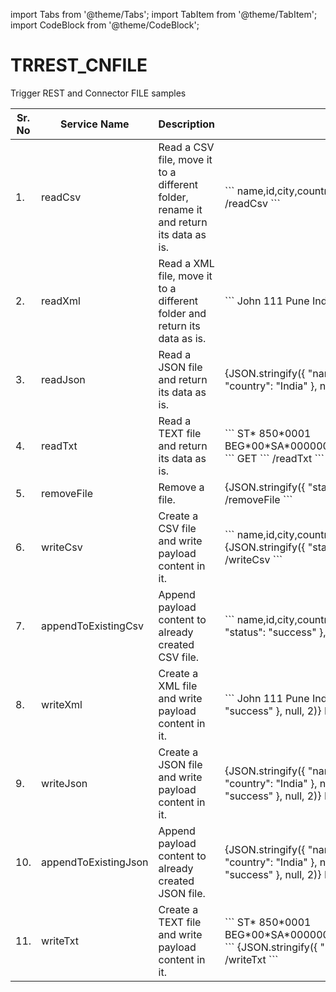 import Tabs from '@theme/Tabs';
import TabItem from '@theme/TabItem';
import CodeBlock from '@theme/CodeBlock';

# TRREST_CNFILE

Trigger REST and Connector FILE samples

<table>
    <thead>
        <tr>
            <th>Sr. No</th>
            <th>Service Name</th>
            <th>Description</th>
            <th>Details</th>
        </tr>
    </thead>
    <tbody>
        <tr>
            <td>1.</td>
            <td>readCsv</td>
            <td>Read a CSV file, move it to a different folder, rename it and return its data as is.</td>
            <td>
                <Tabs>
                    <TabItem value="Input" label="Input" default>
                    </TabItem>
                    <TabItem value="Output" label="Output">
                        ```
                        name,id,city,country
                        John,111,Nashik,India
                        ```
                    </TabItem>
                    <TabItem value="Path" label="Path">
                        <span className="badge badge--info margin-bottom--sm">GET</span>
                        ```
                        /readCsv
                        ```
                    </TabItem>
                </Tabs>
            </td>
        </tr>
        <tr>
            <td>2.</td>
            <td>readXml</td>
            <td>Read a XML file, move it to a different folder and return its data as is.</td>
            <td>
                <Tabs>
                    <TabItem value="Input" label="Input" default>
                    </TabItem>
                    <TabItem value="Output" label="Output">
                        ```
                        <?xml version='1.1' encoding='UTF-8'?>
                        <root>
                            <item>
                                <name>John</name>
                                <id>111</id>
                                <city>Pune</city>
                                <country>India</country>
                            </item>
                        </root>
                        ```
                    </TabItem>
                    <TabItem value="Path" label="Path">
                        <span className="badge badge--info margin-bottom--sm">GET</span>
                        ```
                        /readXml
                        ```
                    </TabItem>
                </Tabs>
            </td>
        </tr>
        <tr>
            <td>3.</td>
            <td>readJson</td>
            <td>Read a JSON file and return its data as is.</td>
            <td>
                <Tabs>
                    <TabItem value="Input" label="Input" default>
                    </TabItem>
                    <TabItem value="Output" label="Output">
                        <CodeBlock className="language-json">{JSON.stringify({
                            "name": "John",
                            "id": 111,
                            "city": "Pune",
                            "country": "India"
                        }, null, 2)}
                        </CodeBlock>
                    </TabItem>
                    <TabItem value="Path" label="Path">
                        <span className="badge badge--info margin-bottom--sm">GET</span>
                        ```
                        /readJson
                        ```
                    </TabItem>
                </Tabs>
            </td>
        </tr>
        <tr>
            <td>4.</td>
            <td>readTxt</td>
            <td>Read a TEXT file and return its data as is.</td>
            <td>
                <Tabs>
                    <TabItem value="Input" label="Input" default>
                    </TabItem>
                    <TabItem value="Output" label="Output">
                        ```
                        ST*       850*0001
                        BEG*00*SA*000000006637770**20230818*0001307878
                        ```
                    </TabItem>
                    <TabItem value="Path" label="Path">
                        <span className="badge badge--info margin-bottom--sm">GET</span>
                        ```
                        /readTxt
                        ```
                    </TabItem>
                </Tabs>
            </td>
        </tr>
        <tr>
            <td>5.</td>
            <td>removeFile</td>
            <td>Remove a file.</td>
            <td>
                <Tabs>
                    <TabItem value="Input" label="Input" default>
                    </TabItem>
                    <TabItem value="Output" label="Output">
                        <CodeBlock className="language-json">{JSON.stringify({
                            "status": "success"
                        }, null, 2)}
                        </CodeBlock>
                    </TabItem>
                    <TabItem value="Path" label="Path">
                        <span className="badge badge--danger margin-bottom--sm">DELETE</span>
                        ```
                        /removeFile
                        ```
                    </TabItem>
                </Tabs>
            </td>
        </tr>
        <tr>
            <td>6.</td>
            <td>writeCsv</td>
            <td>Create a CSV file and write payload content in it.</td>
            <td>
                <Tabs>
                    <TabItem value="Input" label="Input" default>
                        ```
                        name,id,city,country
                        John,111,Pune,India
                        ```
                    </TabItem>
                    <TabItem value="Output" label="Output">
                        <CodeBlock className="language-json">{JSON.stringify({
                            "status": "success"
                        }, null, 2)}
                        </CodeBlock>
                    </TabItem>
                    <TabItem value="Path" label="Path">
                        <span className="badge badge--success margin-bottom--sm">POST</span>
                        ```
                        /writeCsv
                        ```
                    </TabItem>
                </Tabs>
            </td>
        </tr>
        <tr>
            <td>7.</td>
            <td>appendToExistingCsv</td>
            <td>Append payload content to already created CSV file.</td>
            <td>
                <Tabs>
                    <TabItem value="Input" label="Input" default>
                        ```
                        name,id,city,country
                        Will,112,Pune,India
                        ```
                    </TabItem>
                    <TabItem value="Output" label="Output">
                        <CodeBlock className="language-json">{JSON.stringify({
                            "status": "success"
                        }, null, 2)}
                        </CodeBlock>
                    </TabItem>
                    <TabItem value="Path" label="Path">
                        <span className="badge badge--warning margin-bottom--sm">PUT</span>
                        ```
                        /appendToExistingCsv
                        ```
                    </TabItem>
                </Tabs>
            </td>
        </tr>
        <tr>
            <td>8.</td>
            <td>writeXml</td>
            <td>Create a XML file and write payload content in it.</td>
            <td>
                <Tabs>
                    <TabItem value="Input" label="Input" default>
                        ```
                        <ArrayList>
                            <item>
                                <name>John</name>
                                <id>111</id>
                                <city>Pune</city>
                                <country>India</country>
                            </item>
                        </ArrayList>
                        ```
                    </TabItem>
                    <TabItem value="Output" label="Output">
                        <CodeBlock className="language-json">{JSON.stringify({
                            "status": "success"
                        }, null, 2)}
                        </CodeBlock>
                    </TabItem>
                    <TabItem value="Path" label="Path">
                        <span className="badge badge--success margin-bottom--sm">POST</span>
                        ```
                        /writeXml
                        ```
                    </TabItem>
                </Tabs>
            </td>
        </tr>
        <tr>
            <td>9.</td>
            <td>writeJson</td>
            <td>Create a JSON file and write payload content in it.</td>
            <td>
                <Tabs>
                    <TabItem value="Input" label="Input" default>
                        <CodeBlock className="language-json">{JSON.stringify({
                            "name": "John",
                            "id": 111,
                            "city": "Pune",
                            "country": "India"
                        }, null, 2)}
                        </CodeBlock>
                    </TabItem>
                    <TabItem value="Output" label="Output">
                        <CodeBlock className="language-json">{JSON.stringify({
                            "status": "success"
                        }, null, 2)}
                        </CodeBlock>
                    </TabItem>
                    <TabItem value="Path" label="Path">
                        <span className="badge badge--success margin-bottom--sm">POST</span>
                        ```
                        /writeJson
                        ```
                    </TabItem>
                </Tabs>
            </td>
        </tr>
        <tr>
            <td>10.</td>
            <td>appendToExistingJson</td>
            <td>Append payload content to already created JSON file.</td>
            <td>
                <Tabs>
                    <TabItem value="Input" label="Input" default>
                        <CodeBlock className="language-json">{JSON.stringify({
                            "name": "Will",
                            "id": 112,
                            "city": "Pune",
                            "country": "India"
                        }, null, 2)}
                        </CodeBlock>
                    </TabItem>
                    <TabItem value="Output" label="Output">
                        <CodeBlock className="language-json">{JSON.stringify({
                            "status": "success"
                        }, null, 2)}
                        </CodeBlock>
                    </TabItem>
                    <TabItem value="Path" label="Path">
                        <span className="badge badge--warning margin-bottom--sm">PUT</span>
                        ```
                        /appendToExistingJson
                        ```
                    </TabItem>
                </Tabs>
            </td>
        </tr>
        <tr>
            <td>11.</td>
            <td>writeTxt</td>
            <td>Create a TEXT file and write payload content in it.</td>
            <td>
                <Tabs>
                    <TabItem value="Input" label="Input" default>
                        ```
                        ST*       850*0001
                        BEG*00*SA*000000006637770**20230818*0001307878
                        ```
                    </TabItem>
                    <TabItem value="Output" label="Output">
                        <CodeBlock className="language-json">{JSON.stringify({
                            "status": "success"
                        }, null, 2)}
                        </CodeBlock>
                    </TabItem>
                    <TabItem value="Path" label="Path">
                        <span className="badge badge--success margin-bottom--sm">POST</span>
                        ```
                        /writeTxt
                        ```
                    </TabItem>
                </Tabs>
            </td>
        </tr>
    </tbody>
</table>
